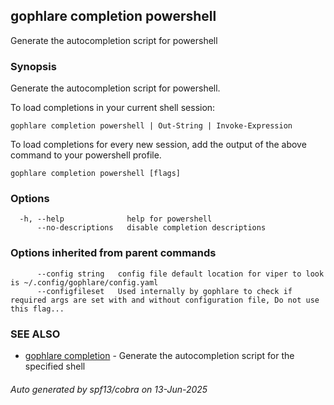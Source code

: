 ## gophlare completion powershell

Generate the autocompletion script for powershell

### Synopsis

Generate the autocompletion script for powershell.

To load completions in your current shell session:

	gophlare completion powershell | Out-String | Invoke-Expression

To load completions for every new session, add the output of the above command
to your powershell profile.


```
gophlare completion powershell [flags]
```

### Options

```
  -h, --help              help for powershell
      --no-descriptions   disable completion descriptions
```

### Options inherited from parent commands

```
      --config string   config file default location for viper to look is ~/.config/gophlare/config.yaml
      --configfileset   Used internally by gophlare to check if required args are set with and without configuration file, Do not use this flag...
```

### SEE ALSO

* [gophlare completion](gophlare_completion.md)	 - Generate the autocompletion script for the specified shell

###### Auto generated by spf13/cobra on 13-Jun-2025
